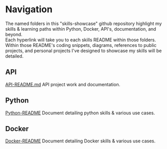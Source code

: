 # Navigation
The named folders in this "skills-showcase" github repository highlight my skills & learning paths within Python, Docker, API's, documentation, and beyond.  
Each hyperlink will take you to each skills README within those folders. Within those README's coding snippets, diagrams, references to public projects, and personal projects I've designed to showcase my skills will be detailed.  
## API
[API-README.md](https://github.com/Sh3ldonBird/skills-showcase/blob/main/API/API-README.md)  API project work and documentation.
## Python
[Python-README](https://github.com/Sh3ldonBird/skills-showcase/blob/main/python/Python-README.md) Document detailing python skills & various use cases.
## Docker
[Docker-README](https://github.com/Sh3ldonBird/skills-showcase/blob/main/Docker/Docker-README.md) Document detailing Docker skills & various use cases.  

